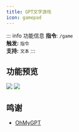 ```yaml
---
title: GPT文字游戏
icon: gamepad
---
```


::: info 功能信息
**指令**: `/game`  
**触发:** `指令`   
**支持:** `文本`
<Badge text="指令映射✅"/> <Badge text="REPL模式✅"/>
:::

## 功能预览

![](https://img.155155155.xyz/i/2024/03/6609181425560.webp)
![](https://img.155155155.xyz/i/2024/03/6609182dd798a.webp)

## 鸣谢

- [OhMyGPT](https://www.ohmygpt.com)